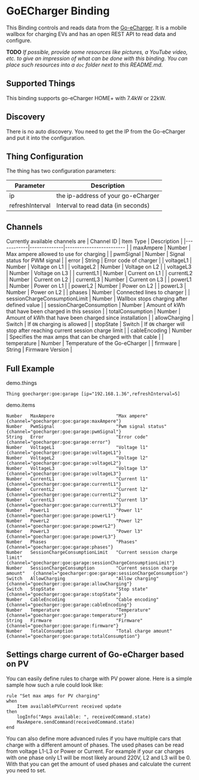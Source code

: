 # GoECharger Binding

This Binding controls and reads data from the [Go-eCharger](https://go-e.co/). It is a mobile wallbox for charging EVs and has an open REST API to read data and configure.

**TODO**
_If possible, provide some resources like pictures, a YouTube video, etc. to give an impression of what can be done with this binding. You can place such resources into a `doc` folder next to this README.md._

## Supported Things

This binding supports go-eCharger HOME+ with 7.4kW or 22kW.

## Discovery

There is no auto discovery. You need to get the IP from the Go-eCharger and put it into the configuration.

## Thing Configuration

The thing has two configuration parameters:

| Parameter | Description                                                              |
|-----------|------------------------------------------------------------------------- |
| ip        | the ip-address of your go-eCharger |
| refreshInterval  | Interval to read data (in seconds) |

## Channels

Currently available channels are 
| Channel ID | Item Type    | Description              |
|------------|--------------|------------------------- |
| maxAmpere | Number | Max ampere allowed to use for charging |
| pwmSignal | Number | Signal status for PWM signal |
| error | String | Error code of charger |
| voltageL1 | Number | Voltage on L1 |
| voltageL2 | Number | Voltage on L2 |
| voltageL3 | Number | Voltage on L3 |
| currentL1 | Number | Current on L1 |
| currentL2 | Number | Current on L2 |
| currentL3 | Number | Current on L3 |
| powerL1 | Number | Power on L1 |
| powerL2 | Number | Power on L2 |
| powerL3 | Number | Power on L2 |
| phases | Number | Connected lines to charger |
| sessionChargeConsumptionLimit | Number | Wallbox stops charging after defined value |
| sessionChargeConsumption | Number | Amount of kWh that have been charged in this session |
| totalConsumption | Number | Amount of kWh that have been charged since installation |
| allowCharging | Switch | If `ON` charging is allowed |
| stopState | Switch | If `ON` charger will stop after reaching current session charge limit |
| cableEncoding | Number | Specifies the max amps that can be charged with that cable |
| temperature | Number | Temperature of the Go-eCharger |
| firmware | String | Firmware Version |

## Full Example

demo.things
```
Thing goecharger:goe:garage [ip="192.168.1.36",refreshInterval=5]
```

demo.items
```
Number   MaxAmpere                       "Max ampere"                      {channel="goecharger:goe:garage:maxAmpere"}
Number   PwmSignal                       "Pwm signal status"               {channel="goecharger:goe:garage:pwmSignal"}
String   Error                           "Error code"                      {channel="goecharger:goe:garage:error"}
Number   VoltageL1                       "Voltage l1"                      {channel="goecharger:goe:garage:voltageL1"}
Number   VoltageL2                       "Voltage l2"                      {channel="goecharger:goe:garage:voltageL2"}
Number   VoltageL3                       "Voltage l3"                      {channel="goecharger:goe:garage:voltageL3"}
Number   CurrentL1                       "Current l1"                      {channel="goecharger:goe:garage:currentL1"}
Number   CurrentL2                       "Current l2"                      {channel="goecharger:goe:garage:currentL2"}
Number   CurrentL3                       "Current l3"                      {channel="goecharger:goe:garage:currentL3"}
Number   PowerL1                         "Power l1"                        {channel="goecharger:goe:garage:powerL1"}
Number   PowerL2                         "Power l2"                        {channel="goecharger:goe:garage:powerL2"}
Number   PowerL3                         "Power l3"                        {channel="goecharger:goe:garage:powerL3"}
Number   Phases                          "Phases"                          {channel="goecharger:goe:garage:phases"}
Number   SessionChargeConsumptionLimit   "Current session charge limit"    {channel="goecharger:goe:garage:sessionChargeConsumptionLimit"}
Number   SessionChargeConsumption        "Current session charge amount"   {channel="goecharger:goe:garage:sessionChargeConsumption"}
Switch   AllowCharging                   "Allow charging"                  {channel="goecharger:goe:garage:allowCharging"}
Switch   StopState                       "Stop state"                      {channel="goecharger:goe:garage:stopState"}
Number   CableEncoding                   "Cable encoding"                  {channel="goecharger:goe:garage:cableEncoding"}
Number   Temperature                     "Temperature"                     {channel="goecharger:goe:garage:temperature"}
String   Firmware                        "Firmware"                        {channel="goecharger:goe:garage:firmware"}
Number   TotalConsumption                "Total charge amount"             {channel="goecharger:goe:garage:totalConsumption"}
```

## Settings charge current of Go-eCharger based on PV

You can easily define rules to charge with PV power alone. Here is a simple sample how such a rule could look like:
```
rule "Set max amps for PV charging"
when
    Item availablePVCurrent received update
then
    logInfo("Amps available: ", receivedCommand.state)
    MaxAmpere.sendCommand(receivedCommand.state)
end
```
You can also define more advanced rules if you have multiple cars that charge with a different amount of phases. The used phases can be read from voltage L1-L3 or Power or Current. For example if your car charges with one phase only L1 will be most likely around 220V, L2 and L3 will be 0. With that you can get the amount of used phases and calculate the current you need to set.